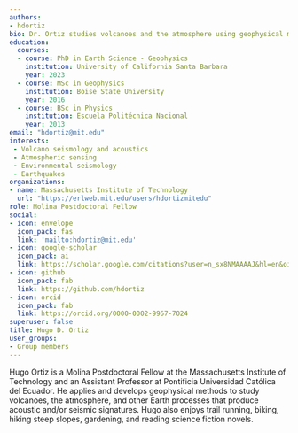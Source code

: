 ```yaml
---
authors:
- hdortiz
bio: Dr. Ortiz studies volcanoes and the atmosphere using geophysical methods.
education:
  courses:
  - course: PhD in Earth Science - Geophysics
    institution: University of California Santa Barbara
    year: 2023
  - course: MSc in Geophysics
    institution: Boise State University
    year: 2016
  - course: BSc in Physics
    institution: Escuela Politécnica Nacional
    year: 2013
email: "hdortiz@mit.edu"
interests:
 - Volcano seismology and acoustics
 - Atmospheric sensing
 - Environmental seismology
 - Earthquakes
organizations:
- name: Massachusetts Institute of Technology
  url: "https://erlweb.mit.edu/users/hdortizmitedu"
role: Molina Postdoctoral Fellow
social:
- icon: envelope
  icon_pack: fas
  link: 'mailto:hdortiz@mit.edu'
- icon: google-scholar
  icon_pack: ai
  link: https://scholar.google.com/citations?user=n_sx8NMAAAAJ&hl=en&oi=ao
- icon: github
  icon_pack: fab
  link: https://github.com/hdortiz
- icon: orcid
  icon_pack: fab
  link: https://orcid.org/0000-0002-9967-7024
superuser: false
title: Hugo D. Ortiz
user_groups:
- Group members
---
```


Hugo Ortiz is a Molina Postdoctoral Fellow at the Massachusetts Institute of Technology and an Assistant Professor at Pontificia Universidad Católica del Ecuador. He applies and develops geophysical methods to study volcanoes, the atmosphere, and other Earth processes that produce acoustic and/or seismic signatures. Hugo also enjoys trail running, biking, hiking steep slopes, gardening, and reading science fiction novels.  
